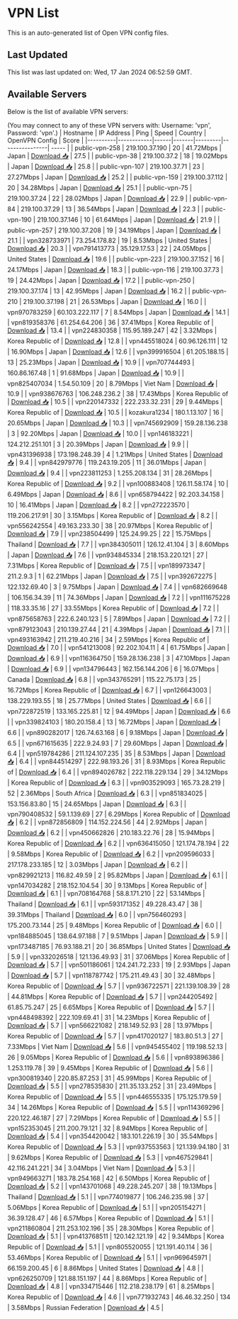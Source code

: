 # VPN List

This is an auto-generated list of Open VPN config files.

## Last Updated

This list was last updated on: Wed, 17 Jan 2024 06:52:59 GMT.

## Available Servers

Below is the list of available VPN servers:

(You may connect to any of these VPN servers with: Username: 'vpn', Password: 'vpn'.)
| Hostname | IP Address | Ping | Speed | Country | OpenVPN Config | Score |
|----------|------------|------|-------|---------|----------------| ----- |
| public-vpn-258 | 219.100.37.190 | 20 | 41.72Mbps | Japan | [Download 📥](./configs/server_0_JP.ovpn) | 27.5 |
| public-vpn-38 | 219.100.37.2 | 18 | 19.02Mbps | Japan | [Download 📥](./configs/server_1_JP.ovpn) | 25.8 |
| public-vpn-107 | 219.100.37.71 | 23 | 27.27Mbps | Japan | [Download 📥](./configs/server_2_JP.ovpn) | 25.2 |
| public-vpn-159 | 219.100.37.112 | 20 | 34.28Mbps | Japan | [Download 📥](./configs/server_3_JP.ovpn) | 25.1 |
| public-vpn-75 | 219.100.37.24 | 22 | 28.02Mbps | Japan | [Download 📥](./configs/server_4_JP.ovpn) | 22.9 |
| public-vpn-84 | 219.100.37.29 | 13 | 36.54Mbps | Japan | [Download 📥](./configs/server_5_JP.ovpn) | 22.3 |
| public-vpn-190 | 219.100.37.146 | 10 | 61.64Mbps | Japan | [Download 📥](./configs/server_6_JP.ovpn) | 21.9 |
| public-vpn-257 | 219.100.37.208 | 19 | 34.19Mbps | Japan | [Download 📥](./configs/server_7_JP.ovpn) | 21.1 |
| vpn328733971 | 73.254.178.82 | 19 | 8.53Mbps | United States | [Download 📥](./configs/server_8_US.ovpn) | 20.3 |
| vpn791413773 | 35.129.17.53 | 22 | 24.05Mbps | United States | [Download 📥](./configs/server_9_US.ovpn) | 19.6 |
| public-vpn-223 | 219.100.37.152 | 16 | 24.17Mbps | Japan | [Download 📥](./configs/server_10_JP.ovpn) | 18.3 |
| public-vpn-116 | 219.100.37.73 | 19 | 24.42Mbps | Japan | [Download 📥](./configs/server_11_JP.ovpn) | 17.2 |
| public-vpn-250 | 219.100.37.174 | 13 | 42.95Mbps | Japan | [Download 📥](./configs/server_12_JP.ovpn) | 16.2 |
| public-vpn-210 | 219.100.37.198 | 21 | 26.53Mbps | Japan | [Download 📥](./configs/server_13_JP.ovpn) | 16.0 |
| vpn970783259 | 60.103.222.117 | 7 | 8.54Mbps | Japan | [Download 📥](./configs/server_14_JP.ovpn) | 14.1 |
| vpn819358376 | 61.254.64.206 | 36 | 37.41Mbps | Korea Republic of | [Download 📥](./configs/server_15_KR.ovpn) | 13.4 |
| vpn224830358 | 115.95.189.247 | 42 | 3.32Mbps | Korea Republic of | [Download 📥](./configs/server_16_KR.ovpn) | 12.8 |
| vpn445518024 | 60.96.126.111 | 12 | 16.90Mbps | Japan | [Download 📥](./configs/server_17_JP.ovpn) | 12.6 |
| vpn399916504 | 61.205.188.15 | 13 | 25.23Mbps | Japan | [Download 📥](./configs/server_18_JP.ovpn) | 10.9 |
| vpn707744493 | 160.86.167.48 | 1 | 91.68Mbps | Japan | [Download 📥](./configs/server_19_JP.ovpn) | 10.9 |
| vpn825407034 | 1.54.50.109 | 20 | 8.79Mbps | Viet Nam | [Download 📥](./configs/server_20_VN.ovpn) | 10.9 |
| vpn938676763 | 106.248.236.2 | 38 | 17.43Mbps | Korea Republic of | [Download 📥](./configs/server_21_KR.ovpn) | 10.5 |
| vpn220147332 | 222.233.32.231 | 29 | 9.44Mbps | Korea Republic of | [Download 📥](./configs/server_22_KR.ovpn) | 10.5 |
| kozakura1234 | 180.1.13.107 | 16 | 20.65Mbps | Japan | [Download 📥](./configs/server_23_JP.ovpn) | 10.3 |
| vpn745692909 | 159.28.136.238 | 3 | 92.20Mbps | Japan | [Download 📥](./configs/server_24_JP.ovpn) | 10.0 |
| vpn146183221 | 124.212.251.101 | 3 | 20.39Mbps | Japan | [Download 📥](./configs/server_25_JP.ovpn) | 9.9 |
| vpn431396938 | 173.198.248.39 | 4 | 1.21Mbps | United States | [Download 📥](./configs/server_26_US.ovpn) | 9.4 |
| vpn842979776 | 119.243.19.205 | 11 | 36.01Mbps | Japan | [Download 📥](./configs/server_27_JP.ovpn) | 9.4 |
| vpn223811253 | 1.255.208.134 | 31 | 28.26Mbps | Korea Republic of | [Download 📥](./configs/server_28_KR.ovpn) | 9.2 |
| vpn100883408 | 126.11.58.174 | 10 | 6.49Mbps | Japan | [Download 📥](./configs/server_29_JP.ovpn) | 8.6 |
| vpn658794422 | 92.203.34.158 | 10 | 16.41Mbps | Japan | [Download 📥](./configs/server_30_JP.ovpn) | 8.2 |
| vpn272223570 | 119.206.217.91 | 30 | 3.15Mbps | Korea Republic of | [Download 📥](./configs/server_31_KR.ovpn) | 8.2 |
| vpn556242554 | 49.163.233.30 | 38 | 20.97Mbps | Korea Republic of | [Download 📥](./configs/server_32_KR.ovpn) | 7.9 |
| vpn238504499 | 125.24.99.25 | 22 | 15.75Mbps | Thailand | [Download 📥](./configs/server_33_TH.ovpn) | 7.7 |
| vpn384305011 | 126.12.41.104 | 3 | 8.60Mbps | Japan | [Download 📥](./configs/server_34_JP.ovpn) | 7.6 |
| vpn934845334 | 218.153.220.121 | 27 | 7.31Mbps | Korea Republic of | [Download 📥](./configs/server_35_KR.ovpn) | 7.5 |
| vpn189973347 | 211.2.9.3 | 1 | 62.21Mbps | Japan | [Download 📥](./configs/server_36_JP.ovpn) | 7.5 |
| vpn392672275 | 122.132.69.40 | 3 | 9.75Mbps | Japan | [Download 📥](./configs/server_37_JP.ovpn) | 7.4 |
| vpn682669648 | 106.156.34.39 | 11 | 74.36Mbps | Japan | [Download 📥](./configs/server_38_JP.ovpn) | 7.2 |
| vpn111675228 | 118.33.35.16 | 27 | 33.55Mbps | Korea Republic of | [Download 📥](./configs/server_39_KR.ovpn) | 7.2 |
| vpn875658763 | 222.6.240.123 | 5 | 7.89Mbps | Japan | [Download 📥](./configs/server_40_JP.ovpn) | 7.2 |
| vpn879123043 | 210.139.27.44 | 21 | 4.39Mbps | Japan | [Download 📥](./configs/server_41_JP.ovpn) | 7.1 |
| vpn493163942 | 211.219.40.216 | 34 | 2.59Mbps | Korea Republic of | [Download 📥](./configs/server_42_KR.ovpn) | 7.0 |
| vpn541213008 | 92.202.104.11 | 4 | 61.75Mbps | Japan | [Download 📥](./configs/server_43_JP.ovpn) | 6.9 |
| vpn116364750 | 159.28.136.238 | 3 | 47.10Mbps | Japan | [Download 📥](./configs/server_44_JP.ovpn) | 6.9 |
| vpn134796443 | 162.156.144.206 | 6 | 16.07Mbps | Canada | [Download 📥](./configs/server_45_CA.ovpn) | 6.8 |
| vpn343765291 | 115.22.75.173 | 25 | 16.72Mbps | Korea Republic of | [Download 📥](./configs/server_46_KR.ovpn) | 6.7 |
| vpn126643003 | 138.229.193.55 | 18 | 25.77Mbps | United States | [Download 📥](./configs/server_47_US.ovpn) | 6.6 |
| vpn722872519 | 133.165.225.81 | 12 | 94.49Mbps | Japan | [Download 📥](./configs/server_48_JP.ovpn) | 6.6 |
| vpn339824103 | 180.20.158.4 | 13 | 16.72Mbps | Japan | [Download 📥](./configs/server_49_JP.ovpn) | 6.6 |
| vpn890282017 | 126.74.63.168 | 6 | 9.18Mbps | Japan | [Download 📥](./configs/server_50_JP.ovpn) | 6.5 |
| vpn671615635 | 222.9.24.93 | 7 | 29.60Mbps | Japan | [Download 📥](./configs/server_51_JP.ovpn) | 6.4 |
| vpn519784286 | 211.124.107.235 | 35 | 8.53Mbps | Japan | [Download 📥](./configs/server_52_JP.ovpn) | 6.4 |
| vpn844514297 | 222.98.193.26 | 31 | 8.93Mbps | Korea Republic of | [Download 📥](./configs/server_53_KR.ovpn) | 6.4 |
| vpn894026782 | 222.118.229.134 | 29 | 34.12Mbps | Korea Republic of | [Download 📥](./configs/server_54_KR.ovpn) | 6.3 |
| vpn903529093 | 165.73.28.219 | 52 | 2.36Mbps | South Africa | [Download 📥](./configs/server_55_ZA.ovpn) | 6.3 |
| vpn851834025 | 153.156.83.80 | 15 | 24.65Mbps | Japan | [Download 📥](./configs/server_56_JP.ovpn) | 6.3 |
| vpn790408532 | 59.1.139.69 | 27 | 6.29Mbps | Korea Republic of | [Download 📥](./configs/server_57_KR.ovpn) | 6.2 |
| vpn872856809 | 114.152.224.56 | 44 | 2.92Mbps | Japan | [Download 📥](./configs/server_58_JP.ovpn) | 6.2 |
| vpn450662826 | 210.183.22.76 | 28 | 15.94Mbps | Korea Republic of | [Download 📥](./configs/server_59_KR.ovpn) | 6.2 |
| vpn636415050 | 121.174.78.194 | 22 | 9.58Mbps | Korea Republic of | [Download 📥](./configs/server_60_KR.ovpn) | 6.2 |
| vpn209596033 | 217.178.233.185 | 12 | 3.03Mbps | Japan | [Download 📥](./configs/server_61_JP.ovpn) | 6.2 |
| vpn829921213 | 116.82.49.59 | 2 | 95.82Mbps | Japan | [Download 📥](./configs/server_62_JP.ovpn) | 6.1 |
| vpn147034282 | 218.152.104.54 | 30 | 9.13Mbps | Korea Republic of | [Download 📥](./configs/server_63_KR.ovpn) | 6.1 |
| vpn708164768 | 58.8.171.210 | 22 | 53.14Mbps | Thailand | [Download 📥](./configs/server_64_TH.ovpn) | 6.1 |
| vpn593171352 | 49.228.43.47 | 38 | 39.31Mbps | Thailand | [Download 📥](./configs/server_65_TH.ovpn) | 6.0 |
| vpn756460293 | 175.200.73.144 | 25 | 9.48Mbps | Korea Republic of | [Download 📥](./configs/server_66_KR.ovpn) | 6.0 |
| vpn184885045 | 138.64.97.188 | 7 | 9.51Mbps | Japan | [Download 📥](./configs/server_67_JP.ovpn) | 5.9 |
| vpn173487185 | 76.93.188.21 | 20 | 36.85Mbps | United States | [Download 📥](./configs/server_68_US.ovpn) | 5.9 |
| vpn332026518 | 121.136.49.93 | 31 | 37.06Mbps | Korea Republic of | [Download 📥](./configs/server_69_KR.ovpn) | 5.7 |
| vpn501186061 | 124.241.72.233 | 19 | 2.93Mbps | Japan | [Download 📥](./configs/server_70_JP.ovpn) | 5.7 |
| vpn118787742 | 175.211.49.43 | 30 | 32.48Mbps | Korea Republic of | [Download 📥](./configs/server_71_KR.ovpn) | 5.7 |
| vpn936722571 | 221.139.108.39 | 28 | 44.81Mbps | Korea Republic of | [Download 📥](./configs/server_72_KR.ovpn) | 5.7 |
| vpn244205492 | 61.85.75.247 | 25 | 6.65Mbps | Korea Republic of | [Download 📥](./configs/server_73_KR.ovpn) | 5.7 |
| vpn448498392 | 222.109.69.41 | 31 | 14.23Mbps | Korea Republic of | [Download 📥](./configs/server_74_KR.ovpn) | 5.7 |
| vpn566221082 | 218.149.52.93 | 28 | 13.97Mbps | Korea Republic of | [Download 📥](./configs/server_75_KR.ovpn) | 5.7 |
| vpn417020127 | 183.80.51.3 | 27 | 7.33Mbps | Viet Nam | [Download 📥](./configs/server_76_VN.ovpn) | 5.6 |
| vpn945455402 | 119.198.52.13 | 26 | 9.05Mbps | Korea Republic of | [Download 📥](./configs/server_77_KR.ovpn) | 5.6 |
| vpn893896386 | 1.253.119.78 | 39 | 9.45Mbps | Korea Republic of | [Download 📥](./configs/server_78_KR.ovpn) | 5.6 |
| vpn300819340 | 220.85.87.253 | 31 | 45.99Mbps | Korea Republic of | [Download 📥](./configs/server_79_KR.ovpn) | 5.5 |
| vpn278535830 | 211.35.133.252 | 31 | 23.49Mbps | Korea Republic of | [Download 📥](./configs/server_80_KR.ovpn) | 5.5 |
| vpn446555335 | 175.125.179.59 | 34 | 14.26Mbps | Korea Republic of | [Download 📥](./configs/server_81_KR.ovpn) | 5.5 |
| vpn114369296 | 220.122.46.187 | 27 | 7.29Mbps | Korea Republic of | [Download 📥](./configs/server_82_KR.ovpn) | 5.5 |
| vpn152353045 | 211.200.79.121 | 32 | 8.94Mbps | Korea Republic of | [Download 📥](./configs/server_83_KR.ovpn) | 5.4 |
| vpn354420042 | 183.101.226.19 | 30 | 35.54Mbps | Korea Republic of | [Download 📥](./configs/server_84_KR.ovpn) | 5.3 |
| vpn937553563 | 121.139.94.180 | 31 | 9.62Mbps | Korea Republic of | [Download 📥](./configs/server_85_KR.ovpn) | 5.3 |
| vpn467529841 | 42.116.241.221 | 34 | 3.04Mbps | Viet Nam | [Download 📥](./configs/server_86_VN.ovpn) | 5.3 |
| vpn949663271 | 183.78.254.168 | 42 | 6.50Mbps | Korea Republic of | [Download 📥](./configs/server_87_KR.ovpn) | 5.2 |
| vpn143701068 | 49.228.245.207 | 38 | 19.13Mbps | Thailand | [Download 📥](./configs/server_88_TH.ovpn) | 5.1 |
| vpn774019877 | 106.246.235.98 | 37 | 5.06Mbps | Korea Republic of | [Download 📥](./configs/server_89_KR.ovpn) | 5.1 |
| vpn205154271 | 36.39.128.47 | 46 | 6.57Mbps | Korea Republic of | [Download 📥](./configs/server_90_KR.ovpn) | 5.1 |
| vpn211860804 | 211.253.102.196 | 35 | 28.30Mbps | Korea Republic of | [Download 📥](./configs/server_91_KR.ovpn) | 5.1 |
| vpn413768511 | 120.142.121.19 | 42 | 9.34Mbps | Korea Republic of | [Download 📥](./configs/server_92_KR.ovpn) | 5.1 |
| vpn805520055 | 121.191.40.114 | 36 | 53.46Mbps | Korea Republic of | [Download 📥](./configs/server_93_KR.ovpn) | 5.1 |
| vpn969645971 | 66.159.200.45 | 6 | 8.86Mbps | United States | [Download 📥](./configs/server_94_US.ovpn) | 4.8 |
| vpn626250709 | 121.88.151.197 | 44 | 8.86Mbps | Korea Republic of | [Download 📥](./configs/server_95_KR.ovpn) | 4.8 |
| vpn334715446 | 112.218.238.179 | 61 | 8.25Mbps | Korea Republic of | [Download 📥](./configs/server_96_KR.ovpn) | 4.6 |
| vpn771932743 | 46.46.32.250 | 134 | 3.58Mbps | Russian Federation | [Download 📥](./configs/server_97_RU.ovpn) | 4.5 |
